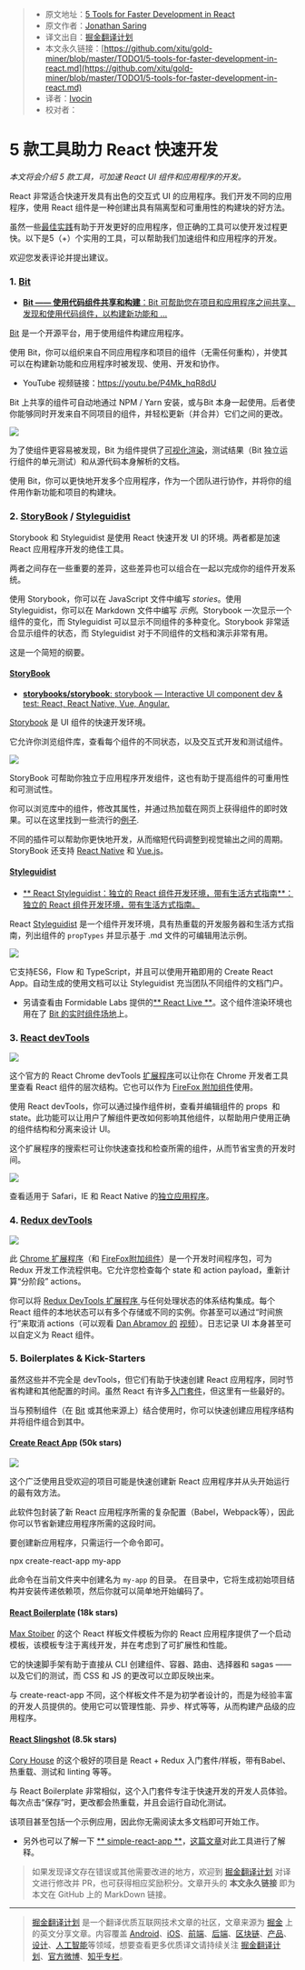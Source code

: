 > * 原文地址：[5 Tools for Faster Development in React](https://blog.bitsrc.io/5-tools-for-faster-development-in-react-676f134050f2)
> * 原文作者：[Jonathan Saring](https://blog.bitsrc.io/@JonathanSaring?source=post_header_lockup)
> * 译文出自：[掘金翻译计划](https://github.com/xitu/gold-miner)
> * 本文永久链接：[https://github.com/xitu/gold-miner/blob/master/TODO1/5-tools-for-faster-development-in-react.md](https://github.com/xitu/gold-miner/blob/master/TODO1/5-tools-for-faster-development-in-react.md)
> * 译者：[Ivocin](https://github.com/Ivocin)
> * 校对者：

# 5 款工具助力 React 快速开发

_本文将会介绍 5 款工具，可加速 React UI 组件和应用程序的开发。_

React 非常适合快速开发具有出色的交互式 UI 的应用程序。我们开发不同的应用程序，使用 React 组件是一种创建出具有隔离型和可重用性的构建块的好方法。

虽然一些[最佳实践](https://blog.bitsrc.io/how-to-write-better-code-in-react-best-practices-b8ca87d462b0)有助于开发更好的应用程序，但正确的工具可以使开发过程更快。以下是5（+）个实用的工具，可以帮助我们加速组件和应用程序的开发。

欢迎您发表评论并提出建议。

### 1. [Bit](https://bitsrc.io)

- [**Bit —— 使用代码组件共享和构建**：Bit 可帮助您在项目和应用程序之间共享、发现和使用代码组件，以构建新功能和 ... ](https://bitsrc.io "https://bitsrc.io")

[Bit](https://bitsrc.io) 是一个开源平台，用于使用组件构建应用程序。

使用 Bit，你可以组织来自不同应用程序和项目的组件（无需任何重构），并使其可以在构建新功能和应用程序时被发现、使用、开发和协作。

- YouTube 视频链接：https://youtu.be/P4Mk_hqR8dU

Bit 上共享的组件可自动地通过 NPM / Yarn 安装，或与Bit 本身一起使用。后者使你能够同时开发来自不同项目的组件，并轻松更新（并合并）它们之间的更改。

![](https://cdn-images-1.medium.com/max/1000/1*1aWFQBNr5aEQ1OnquZrIxw.png)

为了使组件更容易被发现，Bit 为组件提供了[可视化渲染](https://blog.bitsrc.io/introducing-the-live-react-component-playground-d8c281352ee7)，测试结果（Bit 独立运行组件的单元测试）和从源代码本身解析的文档。

使用 Bit，你可以更快地开发多个应用程序，作为一个团队进行协作，并将你的组件用作新功能和项目的构建块。

### 2. [StoryBook](https://storybook.js.org/) / [Styleguidist](https://react-styleguidist.js.org/)

Storybook 和 Styleguidist 是使用 React 快速开发 UI 的环境。两者都是加速 React 应用程序开发的绝佳工具。 

两者之间存在一些重要的差异，这些差异也可以组合在一起以完成你的组件开发系统。

使用 Storybook，你可以在 JavaScript 文件中编写 _stories_。使用 Styleguidist，你可以在 Markdown 文件中编写 _示例_。Storybook 一次显示一个组件的变化，而 Styleguidist 可以显示不同组件的多种变化。Storybook 非常适合显示组件的状态，而 Styleguidist 对于不同组件的文档和演示非常有用。

这是一个简短的纲要。

#### [StoryBook](https://storybook.js.org/)

- [**storybooks/storybook**: storybook — Interactive UI component dev & test: React, React Native, Vue, Angular.](https://github.com/storybooks/storybook "https://github.com/storybooks/storybook")

[Storybook](https://github.com/storybooks/storybook) 是 UI 组件的快速开发环境。

它允许你浏览组件库，查看每个组件的不同状态，以及交互式开发和测试组件。

![](https://cdn-images-1.medium.com/max/800/1*8T0opytn0oYuEMpd8PRTsw.gif)

StoryBook 可帮助你独立于应用程序开发组件，这也有助于提高组件的可重用性和可测试性。

你可以浏览库中的组件，修改其属性，并通过热加载在网页上获得组件的即时效果。可以在这里找到一些流行的[例子](https://storybook.js.org/examples/).

不同的插件可以帮助你更快地开发，从而缩短代码调整到视觉输出之间的周期。StoryBook 还支持 [React Native](https://facebook.github.io/react-native/) 和 [Vue.js](https://vuejs.org/)。

#### [Styleguidist](https://react-styleguidist.js.org/)

- [** React Styleguidist：独立的 React 组件开发环境，带有生活方式指南**：独立的 React 组件开发环境，带有生活方式指南。](https://react-styleguidist.js.org/ "https://react-styleguidist.js.org/")

React [Styleguidist](https://github.com/styleguidist/react-styleguidist) 是一个组件开发环境，具有热重载的开发服务器和生活方式指南，列出组件的 `propTypes` 并显示基于 .md 文件的可编辑用法示例。

![](https://cdn-images-1.medium.com/max/800/1*9V2nSEgH1VUbmXd5Dq-hnA.gif)

它支持ES6，Flow 和 TypeScript，并且可以使用开箱即用的 Create React App。自动生成的使用文档可以让 Styleguidist 充当团队不同组件的文档门户。

* 另请查看由 Formidable Labs 提供的[** React Live **](https://github.com/FormidableLabs/react-live)。这个组件渲染环境也用在了 [Bit 的实时组件场地](https://bitsrc.io/bit/movie-app/components/hero)上。

### 3. [React devTools](https://chrome.google.com/webstore/detail/react-developer-tools/fmkadmapgofadopljbjfkapdkoienihi?hl=en)

![](https://cdn-images-1.medium.com/max/800/1*9XrmfPqh_naIBlTi7dv3Hw.gif)

这个官方的 React Chrome devTools [扩展程序](https://chrome.google.com/webstore/detail/react-developer-tools/fmkadmapgofadopljbjfkapdkoienihi?hl=en)可以让你在 Chrome 开发者工具里查看 React 组件的层次结构。它也可以作为 [FireFox 附加组件](https://addons.mozilla.org/en-US/firefox/addon/react-devtools/)使用。

使用 React devTools，你可以通过操作组件树，查看并编辑组件的 props  和 state。此功能可以让用户了解组件更改如何影响其他组件，以帮助用户使用正确的组件结构和分离来设计 UI。

这个扩展程序的搜索栏可让你快速查找和检查所需的组件，从而节省宝贵的开发时间。

![](https://cdn-images-1.medium.com/max/800/1*GAPOIeQHhPFS5D0ccHHy7w.gif)

查看适用于 Safari，IE 和 React Native 的[独立应用程序](https://github.com/facebook/react-devtools/tree/master/packages/react-devtools)。

### 4. [Redux devTools](http://extension.remotedev.io/)

![](https://cdn-images-1.medium.com/max/800/1*RESAzFvlkgBlU4IgRGQjaA.gif)

此 [Chrome 扩展程序](https://github.com/zalmoxisus/redux-devtools-extension)（和 [FireFox附加组件](https://addons.mozilla.org/en-US/firefox/addon/remotedev/)）是一个开发时间程序包，可为 Redux 开发工作流程供电。它允许您检查每个 state 和 action payload，重新计算“分阶段” actions。

你可以将 [Redux DevTools 扩展程序 ](https://github.com/zalmoxisus/redux-devtools-extension)与任何处理状态的体系结构集成。每个 React 组件的本地状态可以有多个存储或不同的实例。你甚至可以通过“时间旅行”来取消 actions（可以观看 [Dan Abramov 的](https://medium.com/@dan_abramov) [视频](https://www.youtube.com/watch?v=xsSnOQynTHs)）。日志记录 UI 本身甚至可以自定义为 React 组件。

### 5. Boilerplates & Kick-Starters

虽然这些并不完全是 devTools，但它们有助于快速创建 React 应用程序，同时节省构建和其他配置的时间。虽然 React 有许多[入门套件](https://reactjs.org/community/starter-kits.html)，但这里有一些最好的。

当与预制组件（在 [Bit](https://bitsrc.io) 或其他来源上）结合使用时，你可以快速创建应用程序结构并将组件组合到其中。

#### [Create React App](https://github.com/facebook/create-react-app) (50k stars)

![](https://cdn-images-1.medium.com/max/800/1*2aquNYnmp7YHa2TeefS9Ew.gif)

这个广泛使用且受欢迎的项目可能是快速创建新 React 应用程序并从头开始运行的最有效方法。

此软件包封装了新 React 应用程序所需的复杂配置（Babel，Webpack等），因此你可以节省新建应用程序所需的这段时间。

要创建新应用程序，只需运行一个命令即可。

npx create-react-app my-app

此命令在当前文件夹中创建名为 `my-app` 的目录。
在目录中，它将生成初始项目结构并安装传递依赖项，然后你就可以简单地开始编码了。

#### [React Boilerplate](https://github.com/react-boilerplate/react-boilerplate) (18k stars)

[Max Stoiber](https://medium.com/@mxstbr) 的这个 React 样板文件模板为你的 React 应用程序提供了一个启动模板，该模板专注于离线开发，并在考虑到了可扩展性和性能。

它的快速脚手架有助于直接从 CLI 创建组件、容器、路由、选择器和 sagas —— 以及它们的测试，而 CSS 和 JS 的更改可以立即反映出来。

与 create-react-app 不同，这个样板文件不是为初学者设计的，而是为经验丰富的开发人员提供的。使用它可以管理性能、异步、样式等等，从而构建产品级的应用程序。

#### [React Slingshot](https://github.com/coryhouse/react-slingshot) (8.5k stars)

[Cory House](https://medium.com/@housecor) 的这个极好的项目是 React + Redux 入门套件/样板，带有Babel、热重载、测试和 linting 等等。

与 React Boilerplate 非常相似，这个入门套件专注于快速开发的开发人员体验。每次点击“保存”时，更改都会热重载，并且会运行自动化测试。

该项目甚至包括一个示例应用，因此你无需阅读太多文档即可开始工作。

* 另外也可以了解一下 [** simple-react-app **](https://github.com/Kornil/simple-react-app)，[这篇文章](https://medium.com/@francesco.agnoletto/i-didnt-like-create-react-app-so-i-created-my-own-boilerplate-190a7dd5d74)对此工具进行了解释。

> 如果发现译文存在错误或其他需要改进的地方，欢迎到 [掘金翻译计划](https://github.com/xitu/gold-miner) 对译文进行修改并 PR，也可获得相应奖励积分。文章开头的 **本文永久链接** 即为本文在 GitHub 上的 MarkDown 链接。


---

> [掘金翻译计划](https://github.com/xitu/gold-miner) 是一个翻译优质互联网技术文章的社区，文章来源为 [掘金](https://juejin.im) 上的英文分享文章。内容覆盖 [Android](https://github.com/xitu/gold-miner#android)、[iOS](https://github.com/xitu/gold-miner#ios)、[前端](https://github.com/xitu/gold-miner#前端)、[后端](https://github.com/xitu/gold-miner#后端)、[区块链](https://github.com/xitu/gold-miner#区块链)、[产品](https://github.com/xitu/gold-miner#产品)、[设计](https://github.com/xitu/gold-miner#设计)、[人工智能](https://github.com/xitu/gold-miner#人工智能)等领域，想要查看更多优质译文请持续关注 [掘金翻译计划](https://github.com/xitu/gold-miner)、[官方微博](http://weibo.com/juejinfanyi)、[知乎专栏](https://zhuanlan.zhihu.com/juejinfanyi)。
